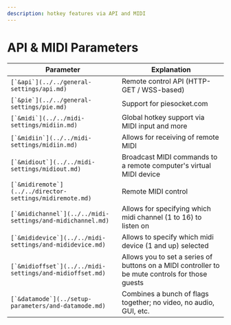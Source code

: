 ```yaml
---
description: hotkey features via API and MIDI
---
```


# API & MIDI Parameters

| Parameter                                                    | Explanation                                                                                     |
| ------------------------------------------------------------ | ----------------------------------------------------------------------------------------------- |
| ``[`&api`](../../general-settings/api.md)``                  | Remote control API (HTTP-GET / WSS-based)                                                       |
| ``[`&pie`](../../general-settings/pie.md)``                  | Support for piesocket.com                                                                       |
| ``[`&midi`](../../midi-settings/midiin.md)``                 | Global hotkey support via MIDI input and more                                                   |
| ``[`&midiin`](../../midi-settings/midiin.md)``               | Allows for receiving of remote MIDI                                                             |
| ``[`&midiout`](../../midi-settings/midiout.md)``             | Broadcast MIDI commands to a remote computer's virtual MIDI device                              |
| ``[`&midiremote`](../../director-settings/midiremote.md)``   | Remote MIDI control                                                                             |
| ``[`&midichannel`](../../midi-settings/and-midichannel.md)`` | Allows for specifying which midi channel (1 to 16) to listen on                                 |
| ``[`&mididevice`](../../midi-settings/and-mididevice.md)``   | Allows to specify which midi device (1 and up) selected                                         |
| ``[`&midioffset`](../../midi-settings/and-midioffset.md)``   | Allows you to set a series of buttons on a MIDI controller to be mute controls for those guests |
| ``[`&datamode`](../setup-parameters/and-datamode.md)``       | Combines a bunch of flags together; no video, no audio, GUI, etc.                               |
